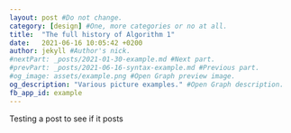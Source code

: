```yaml
---
layout: post #Do not change.
category: [design] #One, more categories or no at all.
title:  "The full history of Algorithm 1"
date:   2021-06-16 10:05:42 +0200
author: jekyll #Author's nick.
#nextPart: _posts/2021-01-30-example.md #Next part.
#prevPart: _posts/2021-06-16-syntax-example.md #Previous part.
#og_image: assets/example.png #Open Graph preview image.
og_description: "Various picture examples." #Open Graph description.
fb_app_id: example
---
```


Testing a post to see if it posts
